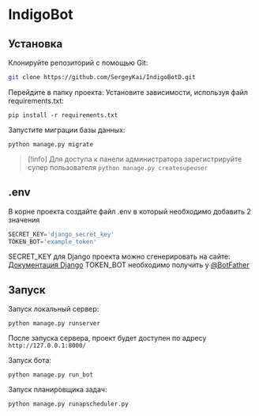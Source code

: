 # IndigoBot

## Установка

Клонируйте репозиторий с помощью Git:

```sh
git clone https://github.com/SergeyKai/IndigoBotD.git
```

Перейдите в папку проекта:
Установите зависимости, используя файл requirements.txt:

```
pip install -r requirements.txt
```


Запустите миграции базы данных:

```
python manage.py migrate
```

>[!info] Для доступа к панели администратора зарегистрируйте супер пользователя
> `python manage.py createsupeuser`
## .env
В корне проекта создайте файл .env в который необходимо добавить 2 значения 
```python
SECRET_KEY='django_secret_key'  
TOKEN_BOT='example_token'
```

SECRET_KEY для Django проекта можно сгенерировать на сайте:  [Документация Django](https://djecrety.ir/)
TOKEN_BOT необходимо получить у [@BotFather](https://t.me/BotFather )
## Запуск

Запуск локальный сервер:
```
python manage.py runserver
```

После запуска сервера, проект будет доступен по адресу `http://127.0.0.1:8000/`

Запуск бота:
```
python manage.py run_bot
```

Запуск планировщика задач: 
```
python manage.py runapscheduler.py
```
